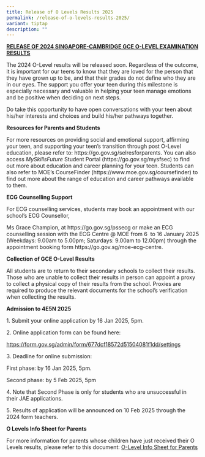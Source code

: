 ```yaml
---
title: Release of O Levels Results 2025
permalink: /release-of-o-levels-results-2025/
variant: tiptap
description: ""
---
```

<p><strong><a href="/files/Announcement_on_School_Website___O_Level_Results_Release_2024.pdf" rel="noopener noreferrer nofollow" target="_blank">RELEASE OF 2024 SINGAPORE-CAMBRIDGE GCE O-LEVEL EXAMINATION RESULTS</a></strong>
</p>
<p>The 2024 O-Level results will be released soon. Regardless of the outcome,
it is important for our teens to know that they are loved for the person
that they have grown up to be, and that their grades do not define who
they are in our eyes. The support you offer your teen during this milestone
is especially necessary and valuable in helping your teen manage emotions
and be positive when deciding on next steps.</p>
<p>Do take this opportunity to have open conversations with your teen about
his/her interests and choices and build his/her pathways together.</p>
<p><strong>Resources for Parents and Students</strong>
</p>
<p>For more resources on providing social and emotional support, affirming
your teen, and supporting your teen’s transition through post O-Level education,
please refer to: <a rel="noopener noreferrer nofollow" target="_blank">https://go.gov.sg/selresforparents</a>.
You can also access <em>MySkillsFuture</em> Student Portal (<a rel="noopener noreferrer nofollow" target="_blank">https://go.gov.sg/mysfsec</a>) to find
out more about education and career planning for your teen. Students can
also refer to MOE’s CourseFinder (<a rel="noopener noreferrer nofollow" target="_blank">https://www.moe.gov.sg/coursefinder</a>)
to find out more about the range of education and career pathways available
to them.</p>
<p><strong>ECG Counselling Support</strong>
</p>
<p>For <a rel="noopener noreferrer nofollow" target="_blank">ECG counselling services</a>,
students may book an appointment with our school’s ECG Counsellor,</p>
<p>Ms Grace Champion, at <a rel="noopener noreferrer nofollow" target="_blank">https://go.gov.sg/pssecg</a> or
make an ECG counselling session with the ECG Centre @ MOE from 6&nbsp;
to 16&nbsp;January 2025 (Weekdays: 9.00am to 5.00pm; Saturdays: 9.00am
to 12.00pm) through the appointment booking form <a rel="noopener noreferrer nofollow" target="_blank">https://go.gov.sg/moe-ecg-centre</a>.</p>
<p><strong>Collection of GCE O-Level Results</strong>
</p>
<p>All students are to return to their secondary schools to collect their
results. Those who are unable to collect their results in person can appoint
a proxy to collect a physical copy of their results from the school. Proxies
are required to produce the relevant documents for the school’s verification
when collecting the results.</p>
<p><strong>Admission to 4E5N 2025</strong>
</p>
<p>1. Submit your online application by 16 Jan 2025, 5pm.</p>
<p>2. Online application form can be found here:</p>
<p><a href="https://form.gov.sg/admin/form/677dcf18572d51504081f1dd/settings" rel="noopener noreferrer nofollow" target="_blank">https://form.gov.sg/admin/form/677dcf18572d51504081f1dd/settings</a>
</p>
<p>3. Deadline for online submission:</p>
<p>First phase: by 16 Jan 2025, 5pm.</p>
<p>Second phase: by 5 Feb 2025, 5pm</p>
<p>4. Note that Second Phase is only for students who are unsuccessful in
their JAE applications.</p>
<p>5. Results of application will be announced on 10 Feb 2025 through the
2024 form teachers.</p>
<p><strong>O Levels Info Sheet for Parents</strong>
</p>
<p>For more information for parents whose children have just received their
O Levels results, please refer to this document: <a href="/files/2024_O_Level_Infosheet_for_Parents.pdf" rel="noopener nofollow" target="_blank">O-Level Info Sheet for Parents</a>
</p>